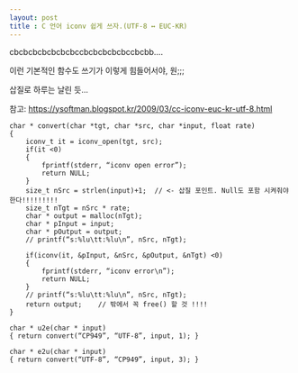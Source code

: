 ```yaml
---
layout: post
title : C 언어 iconv 쉽게 쓰자.(UTF-8 ↔ EUC-KR)
---
```


cbcbcbcbcbcbcbccbcbcbcbcbccbcbb….

이런 기본적인 함수도 쓰기가 이렇게 힘들어서야, 원;;;

삽질로 하루는 날린 듯…

참고: https://ysoftman.blogspot.kr/2009/03/cc-iconv-euc-kr-utf-8.html

```
char * convert(char *tgt, char *src, char *input, float rate)
{
	iconv_t it = iconv_open(tgt, src);
	if(it <0)
	{
		fprintf(stderr, “iconv open error”);
		return NULL;
	}
	size_t nSrc = strlen(input)+1;  // <- 삽질 포인트. Null도 포함 시켜줘야 한다!!!!!!!!!
	size_t nTgt = nSrc * rate;
	char * output = malloc(nTgt);
	char * pInput = input;
	char * pOutput = output;
	// printf(“s:%lu\tt:%lu\n”, nSrc, nTgt);

	if(iconv(it, &pInput, &nSrc, &pOutput, &nTgt) <0)
	{
		fprintf(stderr, “iconv error\n”);
		return NULL;
	}
	// printf(“s:%lu\tt:%lu\n”, nSrc, nTgt);
	return output;    // 밖에서 꼭 free() 할 것 !!!!
}

char * u2e(char * input)
{ return convert(“CP949”, “UTF-8”, input, 1); }

char * e2u(char * input)
{ return convert(“UTF-8”, “CP949”, input, 3); }
```


